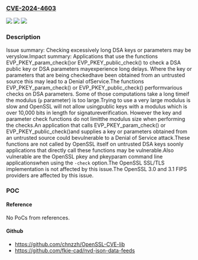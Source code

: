### [CVE-2024-4603](https://cve.mitre.org/cgi-bin/cvename.cgi?name=CVE-2024-4603)
![](https://img.shields.io/static/v1?label=Product&message=OpenSSL&color=blue)
![](https://img.shields.io/static/v1?label=Version&message=3.0.0%3C%203.0.14%20&color=brighgreen)
![](https://img.shields.io/static/v1?label=Vulnerability&message=Excessive%20Iteration&color=brighgreen)

### Description

Issue summary: Checking excessively long DSA keys or parameters may be veryslow.Impact summary: Applications that use the functions EVP_PKEY_param_check()or EVP_PKEY_public_check() to check a DSA public key or DSA parameters mayexperience long delays. Where the key or parameters that are being checkedhave been obtained from an untrusted source this may lead to a Denial ofService.The functions EVP_PKEY_param_check() or EVP_PKEY_public_check() performvarious checks on DSA parameters. Some of those computations take a long timeif the modulus (`p` parameter) is too large.Trying to use a very large modulus is slow and OpenSSL will not allow usingpublic keys with a modulus which is over 10,000 bits in length for signatureverification. However the key and parameter check functions do not limitthe modulus size when performing the checks.An application that calls EVP_PKEY_param_check() or EVP_PKEY_public_check()and supplies a key or parameters obtained from an untrusted source could bevulnerable to a Denial of Service attack.These functions are not called by OpenSSL itself on untrusted DSA keys soonly applications that directly call these functions may be vulnerable.Also vulnerable are the OpenSSL pkey and pkeyparam command line applicationswhen using the `-check` option.The OpenSSL SSL/TLS implementation is not affected by this issue.The OpenSSL 3.0 and 3.1 FIPS providers are affected by this issue.

### POC

#### Reference
No PoCs from references.

#### Github
- https://github.com/chnzzh/OpenSSL-CVE-lib
- https://github.com/fkie-cad/nvd-json-data-feeds


